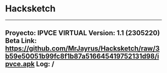 # Hacksketch

---
Proyecto: IPVCE VIRTUAL
Version: 1.1 (2305220) Beta
Link: https://github.com/MrJayrus/Hacksketch/raw/3b59e50051b99fc8f1b87a516645419752131d98/ipvce.apk
Log: /
---
